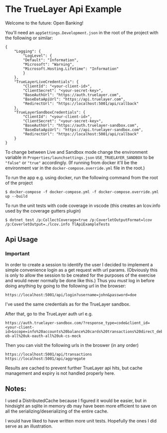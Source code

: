 # The TrueLayer Api Example

Welcome to the future: Open Banking!

You'll need an `appSettings.Development.json` in the root of the project with the following or similar:

    {
        "Logging": {
            "LogLevel": {
            "Default": "Information",
            "Microsoft": "Warning",
            "Microsoft.Hosting.Lifetime": "Information"
            }
        },
        "TrueLayerLiveCredentials": {
            "ClientId": "<your-client-id>",
            "ClientSecret": "<your-secret-key>",
            "BaseAuthUrl": "https://auth.truelayer.com",
            "BaseDataApiUrl": "https://api.truelayer.com",
            "RedirectUrl": "https://localhost:5001/api/callback"
        },
        "TrueLayerSandboxCredentials": {
            "ClientId": "<your-client-id>",
            "ClientSecret": "<your-secret-key>",
            "BaseAuthUrl": "https://auth.truelayer-sandbox.com",
            "BaseDataApiUrl": "https://api.truelayer-sandbox.com",
            "RedirectUrl": "https://localhost:5001/api/callback"
        }
    }

To change between Live and Sandbox mode change the environment variable in `Properties/launchsettings.json` `USE_TRUELAYER_SANDBOX` to be `"false"` or `"true"` accordingly. (If running from docker it'll be the environment var in the `docker-compose.override.yml` file in the root.)

To run the app e.g. using docker, run the following command from the root of the project

    $ docker-compose -f docker-compose.yml -f docker-compose.override.yml up --build

To run the unit tests with code coverage in vscode (this creates an lcov.info used by the coverage gutters plugin)

    $ dotnet test /p:CollectCoverage=true /p:CoverletOutputFormat=lcov /p:CoverletOutput=./lcov.info TlApiExampleTests

## Api Usage

### Important

In order to create a session to identify the user I decided to implement a simple convenience login as a get request with url params. (Obviously this is only to allow the session to be created for the purposes of the exercise and would never normally be done like this.) Thus you _must_ log in before doing anything by going to the following url in the browser:

    https://localhost:5001/api/login?username=john&password=doe

I've used the same credentials as for the TrueLayer sandbox.

After that, go to the TrueLayer auth url e.g.

    https://auth.truelayer-sandbox.com/?response_type=code&client_id=<your-client-id>&scope=info%20accounts%20balance%20cards%20transactions%20direct_debits%20standing_orders%20offline_access&redirect_uri=https://localhost:5001/api/callback&providers=uk-ob-all%20uk-oauth-all%20uk-cs-mock

Then you can visit the following urls in the broswer (in any order)

    https://localhost:5001/api/transactions
    https://localhost:5001/api/aggregate

Results are cached to prevent further TrueLayer api hits, but cache management and expiry is not handled properly here.

## Notes:

I used a DistributedCache because I figured it would be easier, but in hindsight an sqlite in memory db may have been more efficient to save on all the serializing/deserializing of the entire cache.

I would have liked to have written more unit tests. Hopefully the ones I did serve as an illustration.
